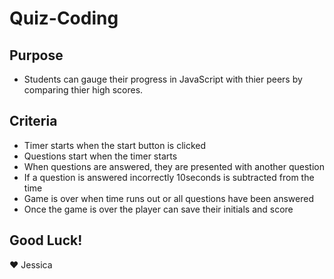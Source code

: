 # Quiz-Coding

## Purpose
* Students can gauge their progress in JavaScript with thier peers by comparing thier high scores. 

## Criteria 
* Timer starts when the start button is clicked 
* Questions start when the timer starts
* When questions are answered, they are presented with another question
* If a question is answered incorrectly 10seconds is subtracted from the time
* Game is over when time runs out or all questions have been answered
* Once the game is over the player can save their initials and score

## Good Luck! 

❤️ Jessica 
